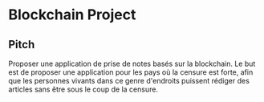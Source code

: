 # Blockchain Project

## Pitch

Proposer une application de prise de notes basés sur la blockchain. Le but est
de proposer une application pour les pays où la censure est forte, afin que les
personnes vivants dans ce genre d'endroits puissent rédiger des articles sans
être sous le coup de la censure.
